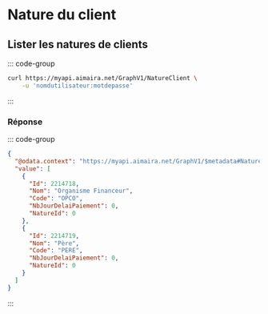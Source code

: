 # Nature du client

## Lister les natures de clients

::: code-group

```bash [cURL]
curl https://myapi.aimaira.net/GraphV1/NatureClient \
    -u 'nomdutilisateur:motdepasse'
```

:::

### Réponse

::: code-group

```json [JSON]
{
  "@odata.context": "https://myapi.aimaira.net/GraphV1/$metadata#NatureClient/$entity",
  "value": [
    {
      "Id": 2214718,
      "Nom": "Organisme Financeur",
      "Code": "OPCO",
      "NbJourDelaiPaiement": 0,
      "NatureId": 0
    },
    {
      "Id": 2214719,
      "Nom": "Père",
      "Code": "PERE",
      "NbJourDelaiPaiement": 0,
      "NatureId": 0
    }
  ]
}
```

:::